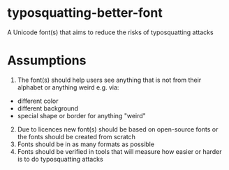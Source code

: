 # typosquatting-better-font
A Unicode font(s) that aims to reduce the risks of typosquatting attacks

# Assumptions

1. The font(s) should help users see anything that is not from their alphabet or anything weird e.g. via:
  - different color
  - different background
  - special shape or border for anything "weird"
2. Due to licences new font(s) should be based on open-source fonts or the fonts should be created from scratch
3. Fonts should be in as many formats as possible
4. Fonts should be verified in tools that will measure how easier or harder is to do typosquatting attacks

